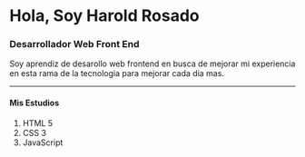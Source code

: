 # Hola, Soy Harold Rosado

### Desarrollador Web Front End

Soy aprendiz de desarollo web frontend en busca de mejorar mi experiencia en esta rama de la tecnologia para mejorar cada dia mas.

---

#### Mis Estudios

1. HTML 5
2. CSS 3
3. JavaScript
